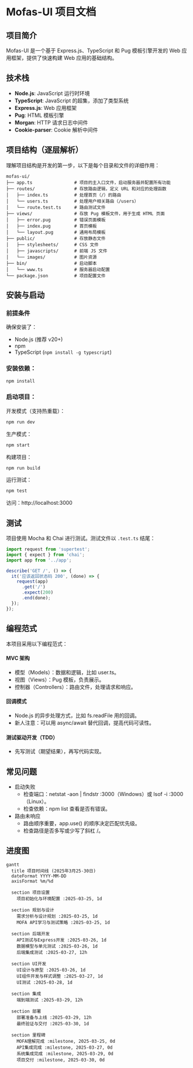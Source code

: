 # Mofas-UI 项目文档

## 项目简介

Mofas-UI 是一个基于 Express.js、TypeScript 和 Pug 模板引擎开发的 Web 应用框架，提供了快速构建 Web 应用的基础结构。

## 技术栈

- **Node.js**: JavaScript 运行时环境
- **TypeScript**: JavaScript 的超集，添加了类型系统
- **Express.js**: Web 应用框架
- **Pug**: HTML 模板引擎
- **Morgan**: HTTP 请求日志中间件
- **Cookie-parser**: Cookie 解析中间件

## 项目结构（逐层解析）
理解项目结构是开发的第一步，以下是每个目录和文件的详细作用：
```
mofas-ui/
├── app.ts                # 项目的主入口文件，启动服务器并配置所有功能
├── routes/               # 存放路由逻辑，定义 URL 和对应的处理函数
│   ├── index.ts          # 处理首页（/）的路由
│   └── users.ts          # 处理用户相关路由（/users）
│   └── route.test.ts     # 路由测试文件
├── views/                # 存放 Pug 模板文件，用于生成 HTML 页面
│   ├── error.pug         # 错误页面模板
│   ├── index.pug         # 首页模板
│   └── layout.pug        # 通用布局模板
├── public/               # 存放静态文件
│   ├── stylesheets/      # CSS 文件
│   ├── javascripts/      # 前端 JS 文件
│   └── images/           # 图片资源
├── bin/                  # 启动脚本
│   └── www.ts            # 服务器启动配置
└── package.json          # 项目配置文件
```

## 安装与启动

### 前提条件
确保安装了：
- Node.js (推荐 v20+)
- npm
- TypeScript (`npm install -g typescript`)

### 安装依赖：
```bash
npm install
```

### 启动项目：

开发模式（支持热重载）：
```bash
npm run dev
```

生产模式：
```bash
npm start
```

构建项目：
```bash
npm run build
```

运行测试：
```bash
npm test
```

访问：http://localhost:3000


## 测试

项目使用 Mocha 和 Chai 进行测试。测试文件以 `.test.ts` 结尾：

```typescript
import request from 'supertest';
import { expect } from 'chai';
import app from '../app';

describe('GET /', () => {
  it('应该返回状态码 200', (done) => {
    request(app)
      .get('/')
      .expect(200)
      .end(done);
  });
});
```

## 编程范式

本项目采用以下编程范式：

#### MVC 架构  

- 模型（Models）：数据和逻辑，比如 user.ts。
- 视图（Views）：Pug 模板，负责展示。
- 控制器（Controllers）：路由文件，处理请求和响应。

#### 回调模式  

- Node.js 的异步处理方式，比如 fs.readFile 用的回调。
- 新人注意：可以用 async/await 替代回调，提高代码可读性。

#### 测试驱动开发（TDD）  

- 先写测试（期望结果），再写代码实现。

## 常见问题

- 启动失败  
  - 检查端口：netstat -aon | findstr :3000（Windows）或 lsof -i :3000（Linux）。
  - 检查依赖：npm list 查看是否有错误。
- 路由未响应  
  - 路由顺序重要，app.use() 的顺序决定匹配优先级。
  - 检查路径是否多写或少写了斜杠 /。

## 进度图

```mermaid
gantt
  title 项目时间线 (2025年3月25-30日)
  dateFormat YYYY-MM-DD
  axisFormat %m/%d

  section 项目设置
    项目初始化与环境配置 :2025-03-25, 1d

  section 规划与设计
    需求分析与设计规划 :2025-03-25, 1d
    MOFA API学习与测试策略 :2025-03-25, 1d

  section 后端开发
    API测试与Express开发 :2025-03-26, 1d
    数据模型与单元测试 :2025-03-26, 1d
    后端集成测试 :2025-03-27, 12h

  section UI开发
    UI设计与原型 :2025-03-26, 1d
    UI组件开发与样式调整 :2025-03-27, 1d
    UI测试 :2025-03-28, 1d

  section 集成
    端到端测试 :2025-03-29, 12h

  section 部署
    部署准备与上线 :2025-03-29, 12h
    最终验证与交付 :2025-03-30, 1d

  section 里程碑
    MOFA理解完成 :milestone, 2025-03-25, 0d
    API集成完成 :milestone, 2025-03-27, 0d
    系统集成完成 :milestone, 2025-03-29, 0d
    项目交付 :milestone, 2025-03-30, 0d
```
